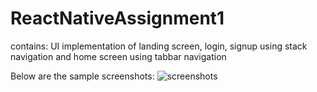 # ReactNativeAssignment1
contains: UI implementation of landing screen, login, signup using stack navigation and home screen using tabbar navigation

Below are the sample screenshots:
![screenshots](https://user-images.githubusercontent.com/31967542/104312704-fb53d880-54fc-11eb-9f60-ef52adea69ba.png)



